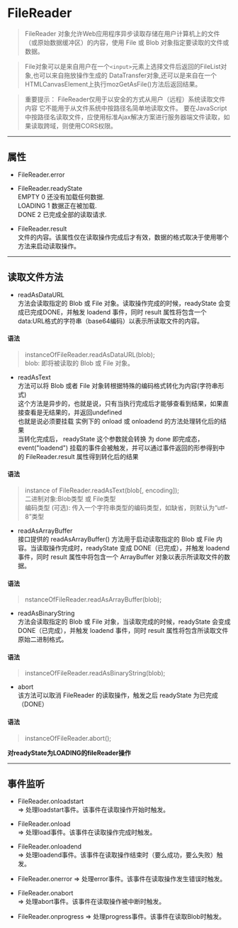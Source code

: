 # FileReader
> FileReader 对象允许Web应用程序异步读取存储在用户计算机上的文件（或原始数据缓冲区）的内容，使用 File 或 Blob 对象指定要读取的文件或数据。

> File对象可以是来自用户在一个```<input>```元素上选择文件后返回的FileList对象,也可以来自拖放操作生成的 DataTransfer对象,还可以是来自在一个HTMLCanvasElement上执行mozGetAsFile()方法后返回结果。

> 重要提示： FileReader仅用于以安全的方式从用户（远程）系统读取文件内容 它不能用于从文件系统中按路径名简单地读取文件。 要在JavaScript中按路径名读取文件，应使用标准Ajax解决方案进行服务器端文件读取，如果读取跨域，则使用CORS权限。

---
## 属性
- FileReader.error 

- FileReader.readyState  
   EMPTY	0	还没有加载任何数据.  
   LOADING	1	数据正在被加载.   
   DONE	2	已完成全部的读取请求.

- FileReader.result  
文件的内容。该属性仅在读取操作完成后才有效，数据的格式取决于使用哪个方法来启动读取操作。
---
## 读取文件方法

- readAsDataURL  
方法会读取指定的 Blob 或 File 对象。读取操作完成的时候，readyState 会变成已完成DONE，并触发 loadend 事件，同时 result 属性将包含一个data:URL格式的字符串（base64编码）以表示所读取文件的内容。
#### 语法
> instanceOfFileReader.readAsDataURL(blob);   
blob: 即将被读取的 Blob 或 File 对象。

- readAsText  
方法可以将 Blob 或者 File 对象转根据特殊的编码格式转化为内容(字符串形式)   
这个方法是异步的，也就是说，只有当执行完成后才能够查看到结果，如果直接查看是无结果的，并返回undefined  
也就是说必须要挂载 实例下的 onload 或 onloadend 的方法处理转化后的结果  
当转化完成后， readyState 这个参数就会转换 为 done 即完成态， event("loadend") 挂载的事件会被触发，并可以通过事件返回的形参得到中的 FileReader.result 属性得到转化后的结果
#### 语法
> instance of FileReader.readAsText(blob[, encoding]);  
二进制对象:Blob类型 或 File类型    
编码类型  (可选):
传入一个字符串类型的编码类型，如缺省，则默认为“utf-8”类型

- readAsArrayBuffer   
接口提供的 readAsArrayBuffer() 方法用于启动读取指定的 Blob 或 File 内容。当读取操作完成时，readyState 变成 DONE（已完成），并触发 loadend 事件，同时 result 属性中将包含一个 ArrayBuffer 对象以表示所读取文件的数据。

#### 语法
> nstanceOfFileReader.readAsArrayBuffer(blob);

- readAsBinaryString  
方法会读取指定的 Blob 或 File 对象，当读取完成的时候，readyState  会变成DONE（已完成），并触发 loadend 事件，同时 result 属性将包含所读取文件原始二进制格式。
#### 语法
> instanceOfFileReader.readAsBinaryString(blob);

- abort  
该方法可以取消 FileReader 的读取操作，触发之后 readyState 为已完成（DONE）
#### 语法
> instanceOfFileReader.abort();

**对readyState为LOADING的fileReader操作**

---
## 事件监听
- FileReader.onloadstart   
=> 处理loadstart事件。该事件在读取操作开始时触发。

- FileReader.onload    
=> 处理load事件。该事件在读取操作完成时触发。

- FileReader.onloadend  
=> 处理loadend事件。该事件在读取操作结束时（要么成功，要么失败）触发。

- FileReader.onerror
=> 处理error事件。该事件在读取操作发生错误时触发。

- FileReader.onabort  
=> 处理abort事件。该事件在读取操作被中断时触发。

- FileReader.onprogress
=> 处理progress事件。该事件在读取Blob时触发。